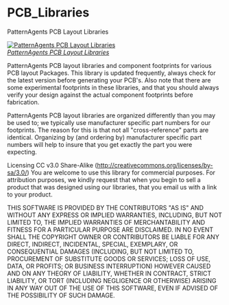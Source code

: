 PCB_Libraries
=============

PatternAgents PCB Layout Libraries

[![PatternAgents PCB Layout Libraries](http://www.patternagents.com/images/logos/logo128x128.png)  
*PatternAgents PCB Layout Libraries*](http://www.patternagents.com)

PatternAgents PCB layout libraries and component footprints for various PCB layout Packages.
This library is updated frequently, always check for the latest version before generating your PCB's.
Also note that there are some experimental footprints in these libraries, and that you should
always verify your design against the actual component footprints before fabrication.

PatternAgents PCB layout libraries are organized differently than you may be used to;
we typically use manufacturer specific part numbers for our footprints.
The reason for this is that not all "cross-reference" parts are identical.
Organizing by (and ordering by) manufacturer specific part numbers will help
to insure that you get exactly the part you were expecting.

Licensing CC v3.0 Share-Alike (http://creativecommons.org/licenses/by-sa/3.0/) 
You are welcome to use this library for commercial purposes. 
For attribution purposes, we kindly request that when you begin to sell a product 
that was designed using our libraries, that you email us with a link to your product.

THIS SOFTWARE IS PROVIDED BY THE CONTRIBUTORS "AS IS" AND WITHOUT ANY EXPRESS OR IMPLIED WARRANTIES, 
INCLUDING, BUT NOT LIMITED TO, THE IMPLIED WARRANTIES OF MERCHANTABILITY AND FITNESS FOR A PARTICULAR PURPOSE ARE DISCLAIMED. 
IN NO EVENT SHALL THE COPYRIGHT OWNER OR CONTRIBUTORS BE LIABLE FOR ANY DIRECT, INDIRECT, INCIDENTAL, SPECIAL, EXEMPLARY, 
OR CONSEQUENTIAL DAMAGES (INCLUDING, BUT NOT LIMITED TO, PROCUREMENT OF SUBSTITUTE GOODS OR SERVICES; LOSS OF USE, DATA, 
OR PROFITS; OR BUSINESS INTERRUPTION) HOWEVER CAUSED AND ON ANY THEORY OF LIABILITY, WHETHER IN CONTRACT, 
STRICT LIABILITY, OR TORT (INCLUDING NEGLIGENCE OR OTHERWISE) ARISING IN ANY WAY OUT OF THE USE OF THIS SOFTWARE, 
EVEN IF ADVISED OF THE POSSIBILITY OF SUCH DAMAGE. 

